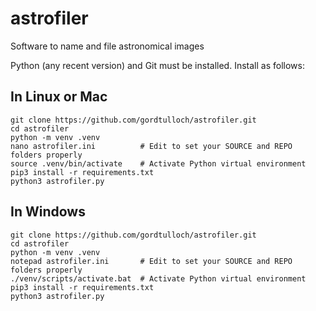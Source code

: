 # astrofiler
Software to name and file astronomical images

Python (any recent version) and Git must be installed. Install as follows:

## In Linux or Mac
```
git clone https://github.com/gordtulloch/astrofiler.git
cd astrofiler
python -m venv .venv
nano astrofiler.ini          # Edit to set your SOURCE and REPO folders properly
source .venv/bin/activate    # Activate Python virtual environment
pip3 install -r requirements.txt
python3 astrofiler.py
```

##  In Windows
```
git clone https://github.com/gordtulloch/astrofiler.git
cd astrofiler
python -m venv .venv
notepad astrofiler.ini       # Edit to set your SOURCE and REPO folders properly
./venv/scripts/activate.bat  # Activate Python virtual environment
pip3 install -r requirements.txt
python3 astrofiler.py
```



